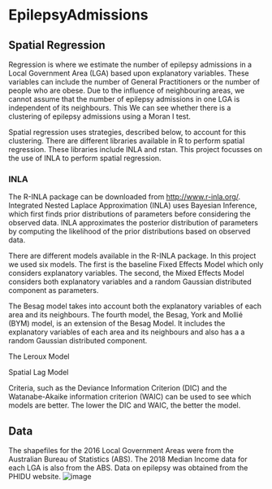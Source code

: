# EpilepsyAdmissions

## Spatial Regression
Regression is where we estimate the number of epilepsy admissions in a Local Government Area (LGA) based upon explanatory variables. These variables can include the number of General Practitioners or the number of people who are obese. Due to the influence of neighbouring areas, we cannot assume that the number of epilepsy admissions in one LGA is independent of its neighbours. This We can see whether there is a clustering of epilepsy admissions using a Moran I test. 

Spatial regression uses strategies, described below, to account for this clustering. There are different libraries available in R to perform spatial regression. These libraries include INLA and rstan. This project focusses on the use of INLA to perform spatial regression. 

### INLA
The R-INLA package can be downloaded from http://www.r-inla.org/. Integrated Nested Laplace Approximation (INLA) uses Bayesian Inference, which first finds prior distributions of parameters before considering the observed data. INLA approximates the posterior distribution of parameters by computing the likelihood of the prior distributions based on observed data.  

There are different models available in the R-INLA package. In this project we used six models. The first is the baseline Fixed Effects Model which only considers explanatory variables. The second, the Mixed Effects Model considers both explanatory variables and a random Gaussian distributed component as parameters. 

The Besag model takes into account both the explanatory variables of each area and its neighbours. The fourth model, the Besag, York and Mollié (BYM) model, is an extension of the Besag Model. It includes the explanatory variables of each area and its neighbours and also has a a random Gaussian distributed component. 

The Leroux Model 

Spatial Lag Model

Criteria, such as the Deviance Information Criterion (DIC) and the Watanabe-Akaike information criterion (WAIC) can be used to see which models are better. The lower the DIC and WAIC, the better the model. 

## Data
The shapefiles for the 2016 Local Government Areas were from the Australian Bureau of Statistics (ABS). The 2018 Median Income data for each LGA is also from the ABS. Data on epilepsy was obtained from the PHIDU website.
![image](https://user-images.githubusercontent.com/78997343/176580204-8bcfffec-7b58-4b81-9047-997ada862a2d.png)
